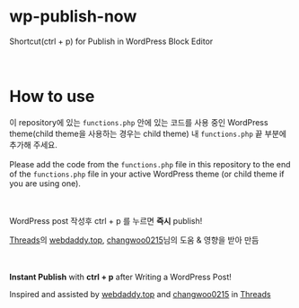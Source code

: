 # wp-publish-now
Shortcut(ctrl + p) for Publish in WordPress Block Editor  <br><br><br>

# How to use
이 repository에 있는 ```functions.php``` 안에 있는 코드를 사용 중인 WordPress theme(child theme을 사용하는 경우는 child theme) 내 ```functions.php``` 끝 부분에 추가해 주세요.<br><br>
Please add the code from the ```functions.php``` file in this repository to the end of the ```functions.php``` file in your active WordPress theme (or child theme if you are using one).<br><br><br>

WordPress post 작성후 ctrl + p 를 누르면 **즉시** publish!

[Threads](https://threads.com)의 [webdaddy.top](https://www.threads.com/@webdaddy.top), [changwoo0215](https://www.threads.com/@changwoo0215)님의 도움 & 영향을 받아 만듬  <br><br><br>




**Instant Publish** with **ctrl + p** after Writing a WordPress Post!

Inspired and assisted by [webdaddy.top](https://www.threads.com/@webdaddy.top) and [changwoo0215](https://www.threads.com/@changwoo0215) in [Threads](https://threads.com)


